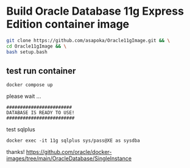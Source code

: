 # Build Oracle Database 11g Express Edition container image

```bash
git clone https://github.com/asapoka/Oracle11gImage.git && \
cd Oracle11gImage && \
bash setup.bash
```

## test run container

```
docker compose up
```

please wait ...

```
########################
DATABASE IS READY TO USE!
#########################
```

test sqlplus

```
docker exec -it 11g sqlplus sys/pass@XE as sysdba
```

thanks!
https://github.com/oracle/docker-images/tree/main/OracleDatabase/SingleInstance
